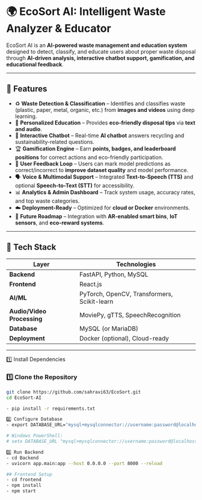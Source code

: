 # 🌍 EcoSort AI: Intelligent Waste Analyzer & Educator

EcoSort AI is an **AI-powered waste management and education system** designed to detect, classify, and educate users about proper waste disposal through **AI-driven analysis, interactive chatbot support, gamification, and educational feedback**.

---

## 🚀 Features

- ♻️ **Waste Detection & Classification** – Identifies and classifies waste (plastic, paper, metal, organic, etc.) from **images and videos** using deep learning.
- 🧠 **Personalized Education** – Provides **eco-friendly disposal tips** via **text and audio**.
- 💬 **Interactive Chatbot** – Real-time **AI chatbot** answers recycling and sustainability-related questions.
- 🏆 **Gamification Engine** – Earn **points, badges, and leaderboard positions** for correct actions and eco-friendly participation.
- 🔁 **User Feedback Loop** – Users can mark model predictions as correct/incorrect to **improve dataset quality** and model performance.
- 🗣️ **Voice & Multimodal Support** – Integrated **Text-to-Speech (TTS)** and optional **Speech-to-Text (STT)** for accessibility.
- 📊 **Analytics & Admin Dashboard** – Track system usage, accuracy rates, and top waste categories.
- ☁️ **Deployment-Ready** – Optimized for **cloud or Docker** environments.
- 🔮 **Future Roadmap** – Integration with **AR-enabled smart bins**, **IoT sensors**, and **eco-reward systems**.

---

## 🧩 Tech Stack

| Layer | Technologies |
|--------|---------------|
| **Backend** | FastAPI, Python, MySQL |
| **Frontend** | React.js |
| **AI/ML** | PyTorch, OpenCV, Transformers, Scikit-learn |
| **Audio/Video Processing** | MoviePy, gTTS, SpeechRecognition |
| **Database** | MySQL (or MariaDB) |
| **Deployment** | Docker (optional), Cloud-ready |

---



1️⃣ Install Dependencies


### 1️⃣ Clone the Repository
```bash
git clone https://github.com/sahravi63/EcoSort.git
cd EcoSort-AI

- pip install -r requirements.txt

2️⃣ Configure Database
- export DATABASE_URL="mysql+mysqlconnector://username:password@localhost/ecosortdb"

# Windows PowerShell:
# setx DATABASE_URL "mysql+mysqlconnector://username:password@localhost/ecosortdb"

3️⃣ Run Backend
- cd Backend
- uvicorn app.main:app --host 0.0.0.0 --port 8000 --reload

## Frontend Setup
- cd frontend
- npm install
- npm start

